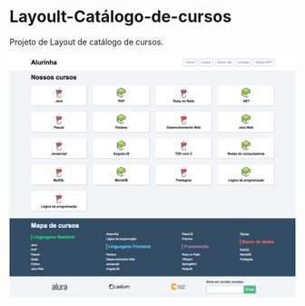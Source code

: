 # Layoult-Catálogo-de-cursos
Projeto de Layout de catálogo de cursos.

![Screenshot](/layouts/alurinha-layout-desktop.png)